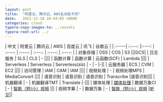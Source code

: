 ```yaml
---
layout: post
title:  "阿里云、腾讯云、AWS名词各不同"
date:   2021-12-18 10:44:05 +0800
categories: cloud
typora-copy-images-to: ../assets
typora-root-url: ../
---
```


| 中文  | 阿里云 | 腾讯云 | AWS | 百度云 | 讯飞 | 谷歌云 |
| :-----| :----: |:----: | :----: | :----: | :----: | :----: | :----: |
| 对象存储  | OSS | COS | S3 |||GCS|
| 日志服务  | SLS | CLS | - ||||
| 函数计算  | 函数计算 | 云函数(SCF) | Lambda ||||
| Serverless | Serverless | Serverless(sls) | - | - |-||
| 云服务器  | ECS | CVM | EC2 ||||
| 访问管理  | IAM | CAM | IAM ||||
| 视频处理  | - | 视频处理MPS | MediaConvert ||||
| 语音识别  | 语音识别 | 语音识别 | Transcribe |语音识别|||
| 机器翻译  | - | 机器翻译TMT | Translate |-|||
| 媒体处理  | [媒体处理][1] | 数据万象CI | - | [智能（短/小）视频][2] |||
| 视频字幕  | - | 数据万象 | - | [智能（短/小）视频][2] |[听见][3]||

[1]: https://mps.console.aliyun.com/overview
[2]: https://cloud.baidu.com/doc/ShortVideo/index.html
[3]: https://zimu.iflyrec.com/
